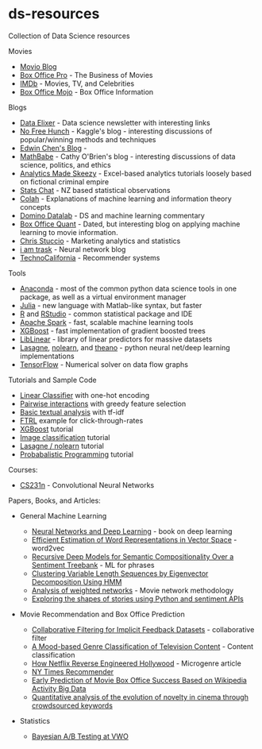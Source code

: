 # ds-resources
Collection of Data Science resources

Movies
- [Movio Blog](http://movio.co/blog/)
- [Box Office Pro](http://pro.boxoffice.com) - The Business of Movies
- [IMDb](http://www.imdb.com) - Movies, TV, and Celebrities
- [Box Office Mojo](http://www.boxofficemojo.com) - Box Office Information

Blogs
- [Data Elixer](http://dataelixir.com/) - Data science newsletter with interesting links
- [No Free Hunch](http://blog.kaggle.com) - Kaggle's blog - interesting discussions of popular/winning methods and techniques
- [Edwin Chen's Blog](http://blog.echen.me/) - 
- [MathBabe](http://mathbabe.org/) - Cathy O'Brien's blog - interesting discussions of data science, politics, and ethics
- [Analytics Made Skeezy](http://analyticsmadeskeezy.com/) - Excel-based analytics tutorials loosely based on fictional criminal empire
- [Stats Chat](http://www.statschat.org.nz/) - NZ based statistical observations
- [Colah](https://colah.github.io/) - Explanations of machine learning and information theory concepts
- [Domino Datalab](http://blog.dominodatalab.com) - DS and machine learning commentary
- [Box Office Quant](http://boxofficequant.com/) - Dated, but interesting blog on applying machine learning to movie information.
- [Chris Stuccio](https://www.chrisstucchio.com/) - Marketing analytics and statistics
- [i am trask](https://iamtrask.github.io) - Neural network blog
- [TechnoCalifornia](http://technocalifornia.blogspot.co.nz) - Recommender systems

Tools
- [Anaconda](http://continuum.io/downloads) - most of the common python data science tools in one package, as well as a virtual environment manager
- [Julia](http://julialang.org/) - new language with Matlab-like syntax, but faster
- [R](http://www.r-project.org/) and [RStudio](http://www.rstudio.com/) - common statistical package and IDE
- [Apache Spark](https://spark.apache.org/) - fast, scalable machine learning tools
- [XGBoost](https://github.com/dmlc/xgboost) - fast implementation of gradient boosted trees
- [LibLinear](http://www.csie.ntu.edu.tw/~cjlin/liblinear/) - library of linear predictors for massive datasets
- [Lasagne](https://github.com/Lasagne/Lasagne), [nolearn](https://pythonhosted.org/nolearn/), and [theano](http://www.deeplearning.net/software/theano/) - python neural net/deep learning implementations
- [TensorFlow](http://tensorflow.org/) - Numerical solver on data flow graphs

Tutorials and Sample Code
- [Linear Classifier](https://www.kaggle.com/c/amazon-employee-access-challenge/forums/t/4797/starter-code-in-python-with-scikit-learn-auc-885) with one-hot encoding
- [Pairwise interactions](https://www.kaggle.com/c/amazon-employee-access-challenge/forums/t/4838/python-code-to-achieve-0-90-auc-with-logistic-regression) with greedy feature selection
- [Basic textual analysis](https://www.kaggle.com/c/stumbleupon/forums/t/5680/beating-the-benchmark-leaderboard-auc-0-878) with tf-idf
- [FTRL](https://www.kaggle.com/c/avazu-ctr-prediction/forums/t/10927/beat-the-benchmark-with-less-than-1mb-of-memory) example for click-through-rates 
- [XGBoost](https://github.com/tqchen/xgboost/tree/master/demo/kaggle-higgs) tutorial
- [Image classification](http://nbviewer.ipython.org/github/udibr/datasciencebowl/blob/master/141215-tutorial.ipynb) tutorial
- [Lasagne / nolearn](http://nbviewer.ipython.org/github/ottogroup/kaggle/blob/master/Otto_Group_Competition.ipynb) tutorial
- [Probabalistic Programming](http://nbviewer.ipython.org/github/CamDavidsonPilon/Probabilistic-Programming-and-Bayesian-Methods-for-Hackers/tree/master/) tutorial


Courses:
- [CS231n](http://cs231n.github.io) - Convolutional Neural Networks

Papers, Books, and Articles:
- General Machine Learning
  - [Neural Networks and Deep Learning](http://neuralnetworksanddeeplearning.com/) - book on deep learning
  - [Efficient Estimation of Word Representations in Vector Space](http://arxiv.org/pdf/1301.3781.pdf) - word2vec
  - [Recursive Deep Models for Semantic Compositionality Over a Sentiment Treebank](http://citeseerx.ist.psu.edu/viewdoc/download?doi=10.1.1.383.1327&rep=rep1&type=pdf) - ML for phrases
  - [Clustering Variable Length Sequences by Eigenvector Decomposition Using HMM](http://www.researchgate.net/publication/221275705_Clustering_Variable_Length_Sequences_by_Eigenvector_Decomposition_Using_HMM)
  - [Analysis of weighted networks](http://arxiv.org/pdf/cond-mat/0407503v1.pdf) - Movie network methodology
  - [Exploring the shapes of stories using Python and sentiment APIs](https://indico.io/blog/plotlines/)

- Movie Recommendation and Box Office Prediction
  - [Collaborative Filtering for Implicit Feedback Datasets](http://yifanhu.net/PUB/cf.pdf) - collaborative filter
  - [A Mood-based Genre Classification of Television Content](https://www.insight-centre.org/sites/default/files/publications/14.136_main-crc-v7.pdf) - Content classification
  - [How Netflix Reverse Engineered Hollywood](http://www.theatlantic.com/technology/archive/2014/01/how-netflix-reverse-engineered-hollywood/282679/) - Microgenre article
  - [NY Times Recommender](http://open.blogs.nytimes.com/2015/08/11/building-the-next-new-york-times-recommendation-engine/)
  - [Early Prediction of Movie Box Office Success Based on Wikipedia Activity Big Data](http://journals.plos.org/plosone/article?id=10.1371/journal.pone.0071226)
  - [Quantitative analysis of the evolution of novelty in cinema through crowdsourced keywords](http://arxiv.org/pdf/1304.0786v3.pdf)

- Statistics
  - [Bayesian A/B Testing at VWO](https://cdn2.hubspot.net/hubfs/310840/VWO_SmartStats_technical_whitepaper.pdf)
